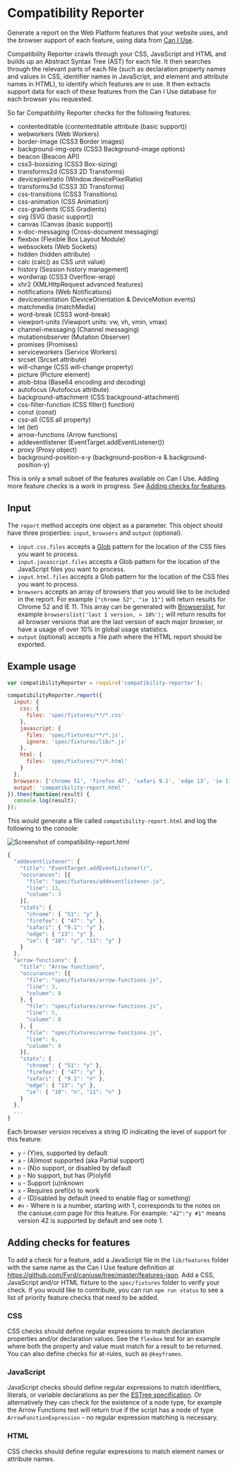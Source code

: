 # Compatibility Reporter

Generate a report on the Web Platform features that your website uses, and the browser support of each feature, using data from [Can I Use](http://caniuse.com/).

Compatibility Reporter crawls through your CSS, JavaScript and HTML and builds up an Abstract Syntax Tree (AST) for each file. It then searches through the relevant parts of each file (such as declaration property names and values in CSS, identifier names in JavaScript, and element and attribute names in HTML), to identify which features are in use. It then extracts support data for each of these features from the Can I Use database for each browser you requested.

So far Compatibility Reporter checks for the following features:

- contenteditable (contenteditable attribute (basic support))
- webworkers (Web Workers)
- border-image (CSS3 Border images)
- background-img-opts (CSS3 Background-image options)
- beacon (Beacon API)
- css3-boxsizing (CSS3 Box-sizing)
- transforms2d (CSS3 2D Transforms)
- devicepixelratio (Window.devicePixelRatio)
- transforms3d (CSS3 3D Transforms)
- css-transitions (CSS3 Transitions)
- css-animation (CSS Animation)
- css-gradients (CSS Gradients)
- svg (SVG (basic support))
- canvas (Canvas (basic support))
- x-doc-messaging (Cross-document messaging)
- flexbox (Flexible Box Layout Module)
- websockets (Web Sockets)
- hidden (hidden attribute)
- calc (calc() as CSS unit value)
- history (Session history management)
- wordwrap (CSS3 Overflow-wrap)
- xhr2 (XMLHttpRequest advanced features)
- notifications (Web Notifications)
- deviceorientation (DeviceOrientation & DeviceMotion events)
- matchmedia (matchMedia)
- word-break (CSS3 word-break)
- viewport-units (Viewport units: vw, vh, vmin, vmax)
- channel-messaging (Channel messaging)
- mutationobserver (Mutation Observer)
- promises (Promises)
- serviceworkers (Service Workers)
- srcset (Srcset attribute)
- will-change (CSS will-change property)
- picture (Picture element)
- atob-btoa (Base64 encoding and decoding)
- autofocus (Autofocus attribute)
- background-attachment (CSS background-attachment)
- css-filter-function (CSS filter() function)
- const (const)
- css-all (CSS all property)
- let (let)
- arrow-functions (Arrow functions)
- addeventlistener (EventTarget.addEventListener())
- proxy (Proxy object)
- background-position-x-y (background-position-x & background-position-y)

This is only a small subset of the features available on Can I Use. Adding more feature checks is a work in progress. See [Adding checks for features](#adding-checks).

## Input

The `report` method accepts one object as a parameter. This object should have three properties: `input`, `browsers` and `output` (optional).

- `input.css.files` accepts a [Glob](https://github.com/isaacs/node-glob) pattern for the location of the CSS files you want to process.
- `input.javascript.files` accepts a Glob pattern for the location of the JavaScript files you want to process.
- `input.html.files` accepts a Glob pattern for the location of the CSS files you want to process.
- `browsers` accepts an array of browsers that you would like to be included in the report. For example `["chrome 52", "ie 11"]` will return results for Chrome 52 and IE 11. This array can be generated with [Browserslist](https://github.com/ai/browserslist), for example `browserslist('last 1 version, > 10%');` will return results for all browser versions that are the last version of each major browser, or have a usage of over 10% in global usage statistics.
- `output` (optional) accepts a file path where the HTML report should be exported.

## Example usage

```js
var compatibilityReporter = require('compatibility-reporter');

compatibilityReporter.report({
  input: {
    css: {
      files: 'spec/fixtures/**/*.css'
    },
    javascript: {
      files: 'spec/fixtures/**/*.js',
      ignore: 'spec/fixtures/lib/*.js'
    },
    html: {
      files: 'spec/fixtures/**/*.html'
    }
  },
  browsers: ['chrome 51', 'firefox 47', 'safari 9.1', 'edge 13', 'ie 11', 'ie 10'],
  output: 'compatibility-report.html'
}).then(function(result) {
  console.log(result);
});
```

This would generate a file called `compatibility-report.html` and log the following to the console:

![Screenshot of compatibility-report.html](/templates/screenshot-output-example.png?raw=true)

```js
{
  "addeventlistener": {
    "title": "EventTarget.addEventListener()",
    "occurances": [{
      "file": "spec/fixtures/addeventlistener.js",
      "line": 13,
      "column": 3
    }],
    "stats": {
      "chrome": { "51": "y" },
      "firefox": { "47": "y" },
      "safari": { "9.1": "y" },
      "edge": { "13": "y" },
      "ie": { "10": "y", "11": "y" }
    }
  },
  "arrow-functions": {
    "title": "Arrow functions",
    "occurances": [{
      "file": "spec/fixtures/arrow-functions.js",
      "line": 3,
      "column": 8
    }, {
      "file": "spec/fixtures/arrow-functions.js",
      "line": 5,
      "column": 8
    }, {
      "file": "spec/fixtures/arrow-functions.js",
      "line": 6,
      "column": 9
    }],
    "stats": {
      "chrome": { "51": "y" },
      "firefox": { "47": "y" },
      "safari": { "9.1": "n" },
      "edge": { "13": "y" },
      "ie": { "10": "n", "11": "n" }
    }
  },
  ...
}
```

Each browser version receives a string ID indicating the level of support for this feature:

- `y` - (Y)es, supported by default
- `a` - (A)lmost supported (aka Partial support)
- `n` - (N)o support, or disabled by default
- `p` - No support, but has (P)olyfill
- `u` - Support (u)nknown
- `x` - Requires prefi(x) to work
- `d` - (D)isabled by default (need to enable flag or something)
- `#n` - Where n is a number, starting with 1, corresponds to the notes on the caniuse.com page for this feature. For example: `"42":"y #1"` means version 42 is supported by default and see note 1.

## <a name="adding-checks"></a>Adding checks for features

To add a check for a feature, add a JavaScript file in the `lib/features` folder with the same name as the Can I Use feature definition at https://github.com/Fyrd/caniuse/tree/master/features-json. Add a CSS, JavaScript and/or HTML fixture to the `spec/fixtures` folder to verify your check. If you would like to contribute, you can run `npm run status` to see a list of priority feature checks that need to be added.

### CSS

CSS checks should define regular expressions to match declaration properties and/or declaration values. See the `flexbox` test for an example where both the property and value must match for a result to be returned. You can also define checks for at-rules, such as `@keyframes`.

### JavaScript

JavaScript checks should define regular expressions to match identifiers, literals, or variable declarations as per the [ESTree specification](https://github.com/estree/estree). Or alternatively they can check for the existence of a node type, for example the Arrow Functions test will return true if the script has a node of type `ArrowFunctionExpression` - no regular expression matching is necessary.

### HTML

CSS checks should define regular expressions to match element names or attribute names.
